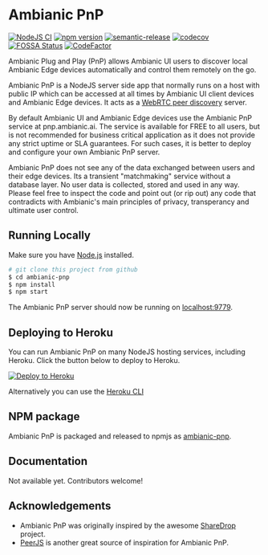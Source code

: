 # Ambianic PnP


[![NodeJS CI](https://github.com/ambianic/ambianic-pnp/workflows/Node%20CI/badge.svg)](https://github.com/ambianic/ambianic-pnp/actions?query=workflow%3A%22Node+CI%22)
[![npm version](https://badge.fury.io/js/ambianic-pnp.svg)](https://badge.fury.io/js/ambianic-pnp)
[![semantic-release](https://img.shields.io/badge/%20%20%F0%9F%93%A6%F0%9F%9A%80-semantic--release-e10079.svg)](https://github.com/semantic-release/semantic-release)
[![codecov](https://codecov.io/gh/ambianic/ambianic-pnp/branch/master/graph/badge.svg)](https://codecov.io/gh/ambianic/ambianic-pnp)
[![FOSSA Status](https://app.fossa.com/api/projects/git%2Bgithub.com%2Fambianic%2Fambianic-pnp.svg?type=shield)](https://app.fossa.com/projects/git%2Bgithub.com%2Fambianic%2Fambianic-pnp?ref=badge_shield)
[![CodeFactor](https://www.codefactor.io/repository/github/ambianic/ambianic-pnp/badge)](https://www.codefactor.io/repository/github/ambianic/ambianic-pnp)


Ambianic Plug and Play (PnP) allows Ambianic UI users to discover local Ambianic Edge devices automatically and control them remotely on the go.

Ambianic PnP is a NodeJS server side app that normally runs on a host with public IP which can be accessed at all times by Ambianic UI client devices and Ambianic Edge devices. It acts as a [WebRTC peer discovery](https://developer.mozilla.org/en-US/docs/Web/API/WebRTC_API/Signaling_and_video_calling) server.

By default Ambianic UI and Ambianic Edge devices use the Ambianic PnP service at pnp.ambianic.ai. The service is available for FREE to all users, but is not recommended for business critical application as it does not provide any strict uptime or SLA guarantees. For such cases, it is better to deploy and configure your own Ambianic PnP server.

Ambianic PnP does not see any of the data exchanged between users and their edge devices. Its a transient "matchmaking" service without a database layer. No user data is collected, stored and used in any way. Please feel free to inspect the code and point out (or rip out) any code that contradicts with Ambianic's main principles of privacy, transperancy and ultimate user control.

## Running Locally

Make sure you have [Node.js](http://nodejs.org/) installed.

```sh
# git clone this project from github
$ cd ambianic-pnp
$ npm install
$ npm start
```

The Ambianic PnP server should now be running on [localhost:9779](http://localhost:9779/).

## Deploying to Heroku

You can run Ambianic PnP on many NodeJS hosting services, including Heroku. Click the button below to deploy to Heroku.

[![Deploy to Heroku](https://www.herokucdn.com/deploy/button.png)](https://heroku.com/deploy)

Alternatively you can use the [Heroku CLI](https://devcenter.heroku.com/articles/getting-started-with-nodejs)

## NPM package

Ambianic PnP is packaged and released to npmjs as [ambianic-pnp](https://www.npmjs.com/package/ambianic-pnp).

## Documentation

Not available yet. Contributors welcome!

## Acknowledgements

-   Ambianic PnP was originally inspired by the awesome [ShareDrop](https://github.com/cowbell/sharedrop) project.
-   [PeerJS](https://github.com/peers/peerjs) is another great source of inspiration for Ambianic PnP.
